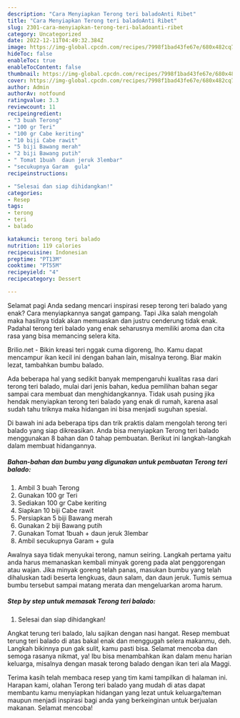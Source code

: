 ```yaml
---
description: "Cara Menyiapkan Terong teri baladoAnti Ribet"
title: "Cara Menyiapkan Terong teri baladoAnti Ribet"
slug: 2301-cara-menyiapkan-terong-teri-baladoanti-ribet
category: Uncategorized
date: 2022-12-11T04:49:32.384Z
image: https://img-global.cpcdn.com/recipes/7998f1bad43fe67e/680x482cq70/terong-teri-balado-foto-resep-utama.jpg
hideToc: false
enableToc: true
enableTocContent: false
thumbnail: https://img-global.cpcdn.com/recipes/7998f1bad43fe67e/680x482cq70/terong-teri-balado-foto-resep-utama.jpg
cover: https://img-global.cpcdn.com/recipes/7998f1bad43fe67e/680x482cq70/terong-teri-balado-foto-resep-utama.jpg
author: Admin
authorAv: notfound
ratingvalue: 3.3
reviewcount: 11
recipeingredient:
- "3 buah Terong"
- "100 gr Teri"
- "100 gr Cabe keriting"
- "10 biji Cabe rawit"
- "5 biji Bawang merah"
- "2 biji Bawang putih"
- " Tomat 1buah  daun jeruk 3lembar"
- "secukupnya Garam  gula"
recipeinstructions:

- "Selesai dan siap dihidangkan!"
categories:
- Resep
tags:
- terong
- teri
- balado

katakunci: terong teri balado 
nutrition: 119 calories
recipecuisine: Indonesian
preptime: "PT13M"
cooktime: "PT55M"
recipeyield: "4"
recipecategory: Dessert

---
```



Selamat pagi Anda sedang mencari inspirasi resep terong teri balado yang enak? Cara menyiapkannya sangat gampang. Tapi Jika salah mengolah maka hasilnya tidak akan memuaskan dan justru cenderung tidak enak. Padahal terong teri balado yang enak seharusnya memiliki aroma dan cita rasa yang bisa memancing selera kita.


Brilio.net - Bikin kreasi teri nggak cuma digoreng, lho. Kamu dapat mencampur ikan kecil ini dengan bahan lain, misalnya terong. Biar makin lezat, tambahkan bumbu balado.

Ada beberapa hal yang sedikit banyak mempengaruhi kualitas rasa dari terong teri balado, mulai dari jenis bahan, kedua pemilihan bahan segar sampai cara membuat dan menghidangkannya. Tidak usah pusing jika hendak menyiapkan terong teri balado yang enak di rumah, karena asal sudah tahu triknya maka hidangan ini bisa menjadi suguhan spesial.


Di bawah ini ada beberapa tips dan trik praktis dalam mengolah terong teri balado yang siap dikreasikan. Anda bisa menyiapkan Terong teri balado menggunakan 8 bahan dan 0 tahap pembuatan. Berikut ini langkah-langkah dalam membuat hidangannya.

<!--inarticleads1-->

##### Bahan-bahan dan bumbu yang digunakan untuk pembuatan Terong teri balado:

1. Ambil 3 buah Terong
1. Gunakan 100 gr Teri
1. Sediakan 100 gr Cabe keriting
1. Siapkan 10 biji Cabe rawit
1. Persiapkan 5 biji Bawang merah
1. Gunakan 2 biji Bawang putih
1. Gunakan  Tomat 1buah + daun jeruk 3lembar
1. Ambil secukupnya Garam + gula


Awalnya saya tidak menyukai terong, namun seiring. Langkah pertama yaitu anda harus memanaskan kembali minyak goreng pada alat penggorengan atau wajan. Jika minyak goreng telah panas, masukan bumbu yang telah dihaluskan tadi beserta lengkuas, daun salam, dan daun jeruk. Tumis semua bumbu tersebut sampai matang merata dan mengeluarkan aroma harum. 

<!--inarticleads2-->

##### Step by step untuk memasak Terong teri balado:


1. Selesai dan siap dihidangkan!

Angkat terung teri balado, lalu sajikan dengan nasi hangat. Resep membuat terung teri balado di atas bakal enak dan menggugah selera makanmu, deh. Langkah bikinnya pun gak sulit, kamu pasti bisa. Selamat mencoba dan semoga rasanya nikmat, ya! Ibu bisa menambahkan ikan dalam menu harian keluarga, misalnya dengan masak terong balado dengan ikan teri ala Maggi. 

Terima kasih telah membaca resep yang tim kami tampilkan di halaman ini. Harapan kami, olahan Terong teri balado yang mudah di atas dapat membantu kamu menyiapkan hidangan yang lezat untuk keluarga/teman maupun menjadi inspirasi bagi anda yang berkeinginan untuk berjualan makanan. Selamat mencoba!
